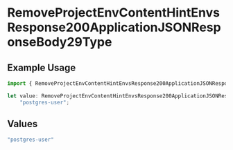 # RemoveProjectEnvContentHintEnvsResponse200ApplicationJSONResponseBody29Type

## Example Usage

```typescript
import { RemoveProjectEnvContentHintEnvsResponse200ApplicationJSONResponseBody29Type } from "@simplesagar/vercel/models/removeprojectenvop.js";

let value: RemoveProjectEnvContentHintEnvsResponse200ApplicationJSONResponseBody29Type =
    "postgres-user";
```

## Values

```typescript
"postgres-user"
```